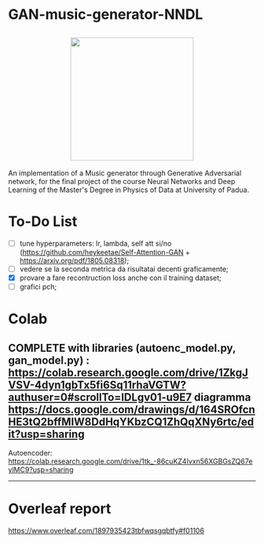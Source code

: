 # GAN-music-generator-NNDL


<h2 align="center">
  <img src="https://i.giphy.com/media/v1.Y2lkPTc5MGI3NjExdXYyeGl3MzR3aWJydjk4N3dhbXU4anViaXFvOTh4ODlxYjA1aHJ1eSZlcD12MV9pbnRlcm5hbF9naWZfYnlfaWQmY3Q9Zw/tqfS3mgQU28ko/giphy.gif", width="250">
</h2>


An implementation of a Music generator through Generative Adversarial network, for the final project of the course Neural Networks and Deep Learning of the Master's Degree in Physics of Data at University of Padua.    

# To-Do List
- [ ] tune hyperparameters: lr, lambda, self att si/no (https://github.com/heykeetae/Self-Attention-GAN + https://arxiv.org/pdf/1805.08318);
- [ ] vedere se la seconda metrica da risultatai decenti graficamente;
- [x] provare a fare recontruction loss anche con il training dataset;
- [ ] grafici pch;

# Colab

**COMPLETE with libraries (autoenc_model.py, gan_model.py)** : https://colab.research.google.com/drive/1ZkgJVSV-4dyn1gbTx5fi6Sq11rhaVGTW?authuser=0#scrollTo=IDLgv01-u9E7
**diagramma** https://docs.google.com/drawings/d/164SROfcnHE3tQ2bffMIW8DdHqYKbzCQ1ZhQqXNy6rtc/edit?usp=sharing
--- 

Autoencoder: https://colab.research.google.com/drive/1tk_-86cuKZ4Ivxn56XGBGsZQ67eylMC9?usp=sharing

---

# Overleaf report
https://www.overleaf.com/1897935423tbfwqsgqbtfy#f01106
